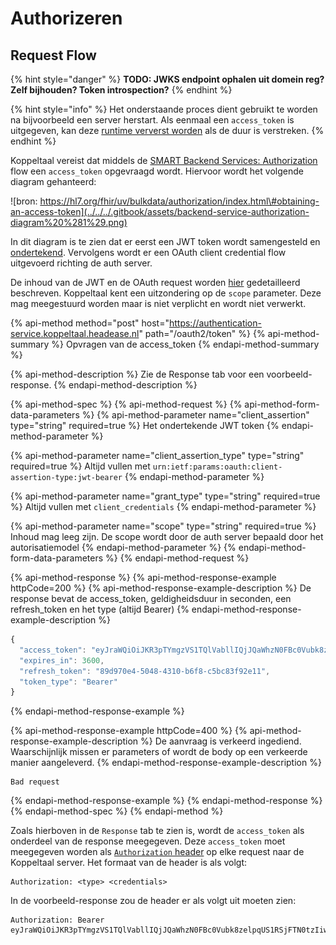# Authorizeren

## Request Flow

{% hint style="danger" %}
**TODO: JWKS endpoint ophalen uit domein reg? Zelf bijhouden?  Token introspection?**
{% endhint %}

{% hint style="info" %}
Het onderstaande proces dient gebruikt te worden na bijvoorbeeld een server herstart. Als eenmaal een `access_token` is uitgegeven, kan deze [runtime ververst worden](tokens-refreshen.md) als de duur is verstreken.
{% endhint %}

Koppeltaal vereist dat middels de [SMART Backend Services: Authorization](https://hl7.org/fhir/uv/bulkdata/authorization/index.html#obtaining-an-access-token) flow een `access_token` opgevraagd wordt. Hiervoor wordt het volgende diagram gehanteerd:

![bron: https://hl7.org/fhir/uv/bulkdata/authorization/index.html\#obtaining-an-access-token](../../../.gitbook/assets/backend-service-authorization-diagram%20%281%29.png)

In dit diagram is te zien dat er eerst een JWT token wordt samengesteld en [ondertekend](../jwt-ondertekenen.md). Vervolgens wordt er een OAuth client credential flow uitgevoerd richting de auth server. 

De inhoud van de JWT en de OAuth request worden [hier](https://hl7.org/fhir/uv/bulkdata/authorization/index.html#protocol-details) gedetailleerd beschreven. Koppeltaal kent een uitzondering op de `scope` parameter. Deze mag meegestuurd worden maar is niet verplicht en wordt niet verwerkt.

{% api-method method="post" host="https://authentication-service.koppeltaal.headease.nl" path="/oauth2/token" %}
{% api-method-summary %}
Opvragen van de access\_token
{% endapi-method-summary %}

{% api-method-description %}
Zie de Response tab voor een voorbeeld-response.
{% endapi-method-description %}

{% api-method-spec %}
{% api-method-request %}
{% api-method-form-data-parameters %}
{% api-method-parameter name="client\_assertion" type="string" required=true %}
Het ondertekende JWT token
{% endapi-method-parameter %}

{% api-method-parameter name="client\_assertion\_type" type="string" required=true %}
Altijd  vullen met `urn:ietf:params:oauth:client-assertion-type:jwt-bearer`
{% endapi-method-parameter %}

{% api-method-parameter name="grant\_type" type="string" required=true %}
Altijd vullen met `client_credentials`
{% endapi-method-parameter %}

{% api-method-parameter name="scope" type="string" required=true %}
Inhoud mag leeg zijn. De scope wordt door de auth server bepaald door het autorisatiemodel
{% endapi-method-parameter %}
{% endapi-method-form-data-parameters %}
{% endapi-method-request %}

{% api-method-response %}
{% api-method-response-example httpCode=200 %}
{% api-method-response-example-description %}
De response bevat de access\_token, geldigheidsduur in seconden, een refresh\_token en het type \(altijd Bearer\)
{% endapi-method-response-example-description %}

```javascript
{
  "access_token": "eyJraWQiOiJKR3pTYmgzVS1TQlVabllIQjJQaWhzN0FBc0Vubk8zelpqUS1RSjFTN0tzIiwiYWxnIjoiUlM1MTIiLCJ0eXAiOiJKV1QifQ.eyJpc3MiOiJodHRwczovL2F1dGhlbnRpY2F0aW9uLXNlcnZpY2Uua29wcGVsdGFhbC5oZWFkZWFzZS5ubC8iLCJhdWQiOiJmaGlyLXNlcnZlciIsIm5iZiI6MTYzMTE5NDM0MCwiZXhwIjoxNjMxMTk3OTQwLCJub25jZSI6IjQ4NTI5NTc2LTFiZTctNGNmOS04MWM0LWRkMTVhMjE4NjcwNyIsInR5cGUiOiJhY2Nlc3MiLCJzY29wZSI6IiIsImF6cCI6IjVhZDdjZjZhLTk1NTYtNGQyMy05MWNhLTI1MGRhZmExZGYwOSJ9.cgBzTRhbvLFPug9bqvCtaVi9ogHpMDqqemoTJjA1C3OpMsU42VyrnNUZ41qtcsZfqjI5OspT678MyVhDHq6DDRc9GLbg8RFLjrow17PfBCgkFALCKXWi9r6gTOZdaGdEPKfqavn1r8-S2HnIaWdEVfNPA1ZlBBxkJsYLl-8zgPmykZDNCbIH1e_SevGc56GeF5dPjHzxSiAI2_t19FM0OL3JfLZ-T8DR5tcOo7xfDYD086AUUr0hQIkzbrhuLGHSM5X6QcX84IfZlC0jQ6v_YbdMXlMBDZfUZN1nbsjxtDRwiz0IzZtIOF1XXpS1j0rKy517Vu_cc6LOS1OasUAAEw",
  "expires_in": 3600,
  "refresh_token": "89d970e4-5048-4310-b6f8-c5bc83f92e11",
  "token_type": "Bearer"
}
```
{% endapi-method-response-example %}

{% api-method-response-example httpCode=400 %}
{% api-method-response-example-description %}
De aanvraag is verkeerd ingediend. Waarschijnlijk missen er parameters of wordt de body op  een verkeerde manier aangeleverd.
{% endapi-method-response-example-description %}

```
Bad request
```
{% endapi-method-response-example %}
{% endapi-method-response %}
{% endapi-method-spec %}
{% endapi-method %}

Zoals hierboven in de `Response` tab te zien is, wordt de `access_token` als onderdeel van de response  meegegeven. Deze  `access_token` moet meegegeven worden als [`Authorization` header](https://developer.mozilla.org/en-US/docs/Web/HTTP/Headers/Authorization) op elke request naar de Koppeltaal server. Het formaat van de header is als volgt:

```text
Authorization: <type> <credentials>
```

In de voorbeeld-response zou de header er als volgt uit moeten zien:

```text
Authorization: Bearer eyJraWQiOiJKR3pTYmgzVS1TQlVabllIQjJQaWhzN0FBc0Vubk8zelpqUS1RSjFTN0tzIiwiYWxnIjoiUlM1MTIiLCJ0eXAiOiJKV1QifQ
```


